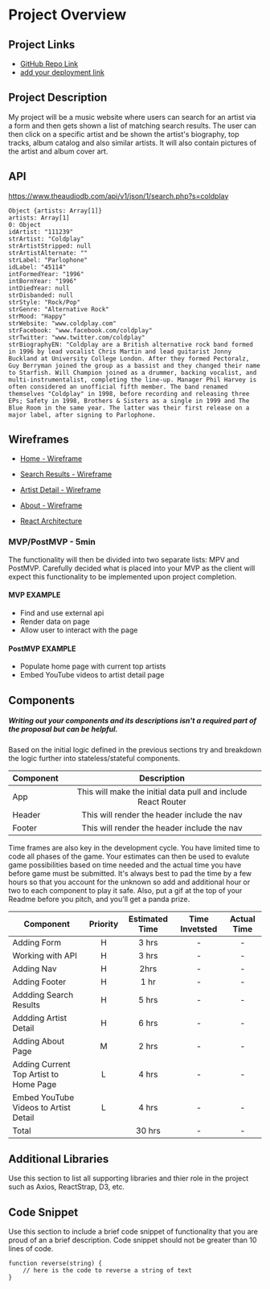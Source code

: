 # Project Overview

## Project Links

- [GitHub Repo Link](https://github.com/jeremyhilado/seir-224-project-2)
- [add your deployment link]()

## Project Description

My project will be a music website where users can search for an artist via a form and then gets shown a list of matching search results. The user can then click on a specific artist and be shown the artist's biography, top tracks, album catalog and also similar artists. It will also contain pictures of the artist and album cover art.

## API

https://www.theaudiodb.com/api/v1/json/1/search.php?s=coldplay


```
Object {artists: Array[1]}
artists: Array[1]
0: Object
idArtist: "111239"
strArtist: "Coldplay"
strArtistStripped: null
strArtistAlternate: ""
strLabel: "Parlophone"
idLabel: "45114"
intFormedYear: "1996"
intBornYear: "1996"
intDiedYear: null
strDisbanded: null
strStyle: "Rock/Pop"
strGenre: "Alternative Rock"
strMood: "Happy"
strWebsite: "www.coldplay.com"
strFacebook: "www.facebook.com/coldplay"
strTwitter: "www.twitter.com/coldplay"
strBiographyEN: "Coldplay are a British alternative rock band formed in 1996 by lead vocalist Chris Martin and lead guitarist Jonny Buckland at University College London. After they formed Pectoralz, Guy Berryman joined the group as a bassist and they changed their name to Starfish. Will Champion joined as a drummer, backing vocalist, and multi-instrumentalist, completing the line-up. Manager Phil Harvey is often considered an unofficial fifth member. The band renamed themselves "Coldplay" in 1998, before recording and releasing three EPs; Safety in 1998, Brothers & Sisters as a single in 1999 and The Blue Room in the same year. The latter was their first release on a major label, after signing to Parlophone.
```


## Wireframes

- [Home - Wireframe](https://res.cloudinary.com/do6tcpizk/image/upload/v1585283886/Project%202%20React%20App/Home_Page_kjimbs.jpg)
- [Search Results - Wireframe](https://res.cloudinary.com/do6tcpizk/image/upload/v1585283887/Project%202%20React%20App/Search_Results_iutp7t.jpg)
- [Artist Detail - Wireframe](https://res.cloudinary.com/do6tcpizk/image/upload/v1585283887/Project%202%20React%20App/Artist_Detail_nxeuop.jpg)
- [About - Wireframe](https://res.cloudinary.com/do6tcpizk/image/upload/v1585283891/Project%202%20React%20App/About_Page_r3zobo.jpg)

- [React Architecture](https://docs.google.com/drawings/d/1aX130-uJ-6ShuQmGKrcZvnOA0qXm3FfQT1NQWQHHr_Q/edit)


### MVP/PostMVP - 5min

The functionality will then be divided into two separate lists: MPV and PostMVP.  Carefully decided what is placed into your MVP as the client will expect this functionality to be implemented upon project completion.  

#### MVP EXAMPLE
- Find and use external api 
- Render data on page 
- Allow user to interact with the page

#### PostMVP EXAMPLE

- Populate home page with current top artists
- Embed YouTube videos to artist detail page

## Components
##### Writing out your components and its descriptions isn't a required part of the proposal but can be helpful.

Based on the initial logic defined in the previous sections try and breakdown the logic further into stateless/stateful components. 

| Component | Description | 
| --- | :---: |  
| App | This will make the initial data pull and include React Router| 
| Header | This will render the header include the nav | 
| Footer | This will render the header include the nav | 


Time frames are also key in the development cycle.  You have limited time to code all phases of the game.  Your estimates can then be used to evalute game possibilities based on time needed and the actual time you have before game must be submitted. It's always best to pad the time by a few hours so that you account for the unknown so add and additional hour or two to each component to play it safe. Also, put a gif at the top of your Readme before you pitch, and you'll get a panda prize.

| Component | Priority | Estimated Time | Time Invetsted | Actual Time |
| --- | :---: |  :---: | :---: | :---: |
| Adding Form | H | 3 hrs | - | - |
| Working with API | H | 3 hrs| - | - |
| Adding Nav | H | 2hrs | - | - |
| Adding Footer | H | 1 hr | - | - |
| Addding Search Results | H | 5 hrs | - | - |
| Addding Artist Detail | H | 6 hrs | - | - |
| Adding About Page | M | 2 hrs | - | - |
| Adding Current Top Artist to Home Page | L | 4 hrs | - | - |
| Embed YouTube Videos to Artist Detail | L | 4 hrs | - | - |
| Total | | 30 hrs | - | - |

## Additional Libraries
 Use this section to list all supporting libraries and thier role in the project such as Axios, ReactStrap, D3, etc. 

## Code Snippet

Use this section to include a brief code snippet of functionality that you are proud of an a brief description.  Code snippet should not be greater than 10 lines of code. 

```
function reverse(string) {
	// here is the code to reverse a string of text
}
```
